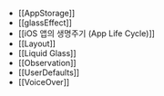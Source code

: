 
- [[AppStorage]]
- [[glassEffect]]
- [[iOS 앱의 생명주기 (App Life Cycle)]]
- [[Layout]]
- [[Liquid Glass]]
- [[Observation]]
- [[UserDefaults]]
- [[VoiceOver]]